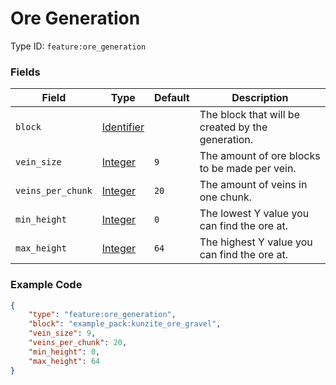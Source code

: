 # Ore Generation


Type ID: `feature:ore_generation`

### Fields

Field             | Type                                      | Default | Description
------------------|-------------------------------------------|---------|-------------
`block`           | [Identifier](../data_types/identifier.md) |         | The block that will be created by the generation.
`vein_size`       | [Integer](../data_types/integer.md)       | `9`     | The amount of ore blocks to be made per vein.
`veins_per_chunk` | [Integer](../data_types/integer.md)       | `20`    | The amount of veins in one chunk.
`min_height`      | [Integer](../data_types/integer.md)       | `0`     | The lowest Y value you can find the ore at.
`max_height`      | [Integer](../data_types/integer.md)       | `64`    | The highest Y value you can find the ore at.


### Example Code

```json
{
    "type": "feature:ore_generation",
    "block": "example_pack:kunzite_ore_gravel",
	"vein_size": 9,
	"veins_per_chunk": 20,
	"min_height": 0,
	"max_height": 64
}
```
